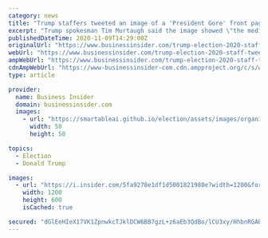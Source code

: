 ```yaml
---
category: news
title: "Trump staffers tweeted an image of a 'President Gore' front page from 2000 to prove the media gets election calls wrong. But the image was fake."
excerpt: "Trump spokesman Tim Murtaugh said the image showed \"the media doesn't select the president.\" The paper said the image was \"doctored.\""
publishedDateTime: 2020-11-09T14:29:00Z
originalUrl: "https://www.businessinsider.com/trump-election-2020-staff-tweet-fake-presidental-al-gore-headline-2020-11"
webUrl: "https://www.businessinsider.com/trump-election-2020-staff-tweet-fake-presidental-al-gore-headline-2020-11"
ampWebUrl: "https://www.businessinsider.com/trump-election-2020-staff-tweet-fake-presidental-al-gore-headline-2020-11?amp"
cdnAmpWebUrl: "https://www-businessinsider-com.cdn.ampproject.org/c/s/www.businessinsider.com/trump-election-2020-staff-tweet-fake-presidental-al-gore-headline-2020-11?amp"
type: article

provider:
  name: Business Insider
  domain: businessinsider.com
  images:
    - url: "https://smartableai.github.io/election/assets/images/organizations/businessinsider.com-50x50.jpg"
      width: 50
      height: 50

topics:
  - Election
  - Donald Trump

images:
  - url: "https://i.insider.com/5fa9278e1df1d5001821980e?width=1200&format=jpeg"
    width: 1200
    height: 600
    isCached: true

secured: "dGlEeHIeX17VK1ZpnwkcTJklDCW6BB7gzL+z6aEb3QdBo/lCU3xy/HhbnRGABf7b6iFbC2fJwLQT3NJNTZV6LyWpeFdRdTrud08LoDD3NFyFNPdHuPwVeElgm6x9m/VQxbSrxu3AL/bbwRwO/6DhuHVhHcGlr+CNBUA02jADSrOx2gf1zK9jcrw+aGs+/5GOmePu0ymJPDMk2HPTIsccKuYoGV07k7pmJdxvyBMs6HLU2+nGSJiKJ0yALg2YRkBc95ny/KwAtzV3Iun8daXzG02YK1F8UiFZeoc+QUg5ZQomtH+4ZGjSPrq+gsY9w7vGLcP9+tEyrFxFNAu3fDCTQi9YIqXRVEaKyux7t2iDeL4=;+XjrtVWgQRFhMLi6h4M1wg=="
---
```


